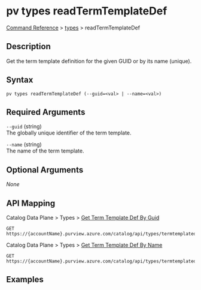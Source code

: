 # pv types readTermTemplateDef
[Command Reference](../../../README.md#command-reference) > [types](./main.md) > readTermTemplateDef

## Description
Get the term template definition for the given GUID or by its name (unique).

## Syntax
```
pv types readTermTemplateDef (--guid=<val> | --name=<val>)
```

## Required Arguments
`--guid` (string)  
The globally unique identifier of the term template.

`--name` (string)  
The name of the term template.

## Optional Arguments
*None*

## API Mapping
Catalog Data Plane > Types > [Get Term Template Def By Guid](https://docs.microsoft.com/en-us/rest/api/purview/catalogdataplane/types/get-term-template-def-by-guid)
```
GET https://{accountName}.purview.azure.com/catalog/api/types/termtemplatedef/guid/{guid}
```

Catalog Data Plane > Types > [Get Term Template Def By Name](https://docs.microsoft.com/en-us/rest/api/purview/catalogdataplane/types/get-term-template-def-by-name)
```
GET https://{accountName}.purview.azure.com/catalog/api/types/termtemplatedef/name/{name}
```

## Examples
```powershell

```